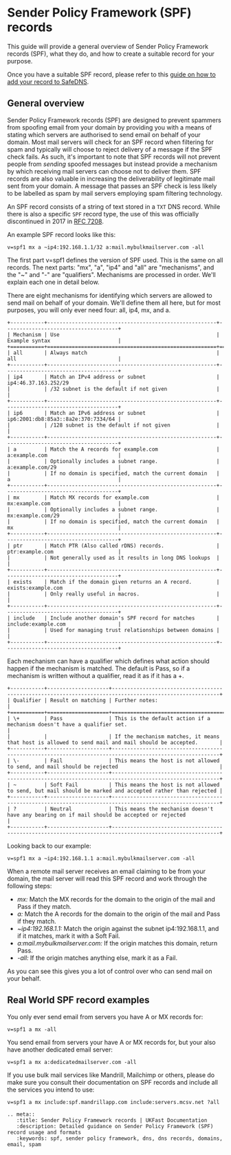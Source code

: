 # Sender Policy Framework (SPF) records

This guide will provide a general overview of Sender Policy Framework records (SPF), what they do, and how to create a suitable record for your purpose.

Once you have a suitable SPF record, please refer to this [guide on how to add your record to SafeDNS](/Domains/safedns/spf.html).

## General overview

Sender Policy Framework records (SPF) are designed to prevent spammers from spoofing email from your domain by providing you with a means of stating which servers are authorised to send email on behalf of your domain. 
Most mail servers will check for an SPF record when filtering for spam and typically will choose to reject delivery of a message if the SPF check fails. As such, it's important to note that SPF records will not prevent people from _sending_ spoofed messages but instead provide a mechanism by which receiving mail servers can choose not to deliver them.
SPF records are also valuable in increasing the deliverability of legitimate mail sent from your domain. A message that passes an SPF check is less likely to be labelled as spam by mail servers employing spam filtering technology.

An SPF record consists of a string of text stored in a `TXT` DNS record. While there is also a specific `SPF` record type, the use of this was officially discontinued in 2017 in [RFC 7208](https://tools.ietf.org/html/rfc7208).

An example SPF record looks like this:

```
v=spf1 mx a ~ip4:192.168.1.1/32 a:mail.mybulkmailserver.com -all
```

The first part v=spf1 defines the version of SPF used. This is the same on all records. The next parts: "mx", "a", "ip4" and "all" are "mechanisms", and the "~" and "-" are "qualifiers". Mechanisms are processed in order. We'll explain each one in detail below.

There are eight mechanisms for identifying which servers are allowed to send mail on behalf of your domain. We'll define them all here, but for most purposes, you will only ever need four: all, ip4, mx, and a.

```eval_rst
+-----------+-------------------------------------------------------+-------------------------------------+
| Mechanism | Use                                                   | Example syntax                      |
+===========+=======================================================+=====================================+
| all       | Always match                                          | all                                 |
+-----------+-------------------------------------------------------+-------------------------------------+
| ip4       | Match an IPv4 address or subnet                       | ip4:46.37.163.252/29                |
|           | /32 subnet is the default if not given                |                                     |
+-----------+-------------------------------------------------------+-------------------------------------+
| ip6       | Match an IPv6 address or subnet                       | ip6:2001:db8:85a3::8a2e:370:7334/64 |
|           | /128 subnet is the default if not given               |                                     |
+-----------+-------------------------------------------------------+-------------------------------------+
| a         | Match the A records for example.com                   | a:example.com                       |
|           | Optionally includes a subnet range.                   | a:example.com/29                    |
|           | If no domain is specified, match the current domain   | a                                   |
+-----------+-------------------------------------------------------+-------------------------------------+
| mx        | Match MX records for example.com                      | mx:example.com                      |
|           | Optionally includes a subnet range.                   | mx:example.com/29                   |
|           | If no domain is specified, match the current domain   | mx                                  |
+-----------+-------------------------------------------------------+-------------------------------------+
| ptr       | Match PTR (Also called rDNS) records.                 | ptr:example.com                     |
|           | Not generally used as it results in long DNS lookups  |                                     |
+-----------+-------------------------------------------------------+-------------------------------------+
| exists    | Match if the domain given returns an A record.        | exists:example.com                  |
|           | Only really useful in macros.                         |                                     |
+-----------+-------------------------------------------------------+-------------------------------------+
| include   | Include another domain's SPF record for matches       | include:example.com                 |
|           | Used for managing trust relationships between domains |                                     |
+-----------+-------------------------------------------------------+-------------------------------------+

```

Each mechanism can have a qualifier which defines what action should happen if the mechanism is matched. The default is Pass, so if a mechanism is written without a qualifier, read it as if it has a +.

```eval_rst
+-----------+--------------------+---------------------------------------------------------------------------------------------------------+
| Qualifier | Result on matching | Further notes:                                                                                          |
+===========+====================+=========================================================================================================+
| \+        | Pass               | This is the default action if a mechanism doesn't have a qualifier set.                                 |
|           |                    | If the mechanism matches, it means that host is allowed to send mail and mail should be accepted.       |
+-----------+--------------------+---------------------------------------------------------------------------------------------------------+
| \-        | Fail               | This means the host is not allowed to send, and mail should be rejected                                 |
+-----------+--------------------+---------------------------------------------------------------------------------------------------------+
| ~         | Soft Fail          | This means the host is not allowed to send, but mail should be marked and accepted rather than rejected |
+-----------+--------------------+---------------------------------------------------------------------------------------------------------+
| ?         | Neutral            | This means the mechanism doesn't have any bearing on if mail should be accepted or rejected             |
+-----------+--------------------+---------------------------------------------------------------------------------------------------------+
```

Looking back to our example:

```
v=spf1 mx a ~ip4:192.168.1.1 a:mail.mybulkmailserver.com -all
```

When a remote mail server receives an email claiming to be from your domain, the mail server will read this SPF record and work through the following steps:
- *mx:* Match the MX records for the domain to the origin of the mail and Pass if they match.
- *a:* Match the A records for the domain to the origin of the mail and Pass if they match.
- *~ip4:192.168.1.1:* Match the origin against the subnet ip4:192.168.1.1, and if it matches, mark it with a Soft Fail.
- *a:mail.mybulkmailserver.com:* If the origin matches this domain, return Pass.
- *-all:* If the origin matches anything else, mark it as a Fail.

As you can see this gives you a lot of control over who can send mail on your behalf.

## Real World SPF record examples

You only ever send email from servers you have A or MX records for:

```
v=spf1 a mx -all
```

You send email from servers your have A or MX records for, but your also have another dedicated email server:

```
v=spf1 a mx a:dedicatedmailserver.com -all
```

If you use bulk mail services like Mandrill, Mailchimp or others, please do make sure you consult their documentation on SPF records and include all the services you intend to use:

```
v=spf1 a mx include:spf.mandrillapp.com include:servers.mcsv.net ?all
```

```eval_rst
.. meta::
   :title: Sender Policy Framework records | UKFast Documentation
   :description: Detailed guidance on Sender Policy Framework (SPF) record usage and formats
   :keywords: spf, sender policy framework, dns, dns records, domains, email, spam
```
